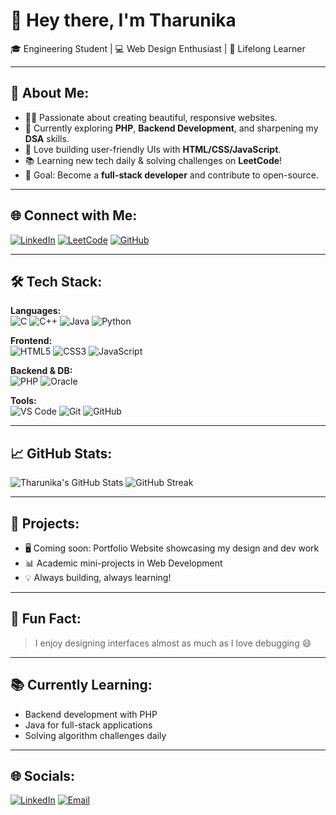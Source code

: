 # 👋 Hey there, I'm Tharunika

🎓 Engineering Student | 💻 Web Design Enthusiast | 🌱 Lifelong Learner

---

## 💫 About Me:
- 👩‍💻 Passionate about creating beautiful, responsive websites.
- 🌱 Currently exploring **PHP**, **Backend Development**, and sharpening my **DSA** skills.
- 🧠 Love building user-friendly UIs with **HTML/CSS/JavaScript**.
- 📚 Learning new tech daily & solving challenges on **LeetCode**!
- 🎯 Goal: Become a **full-stack developer** and contribute to open-source.

---

## 🌐 Connect with Me:
[![LinkedIn](https://img.shields.io/badge/LinkedIn-%230077B5.svg?style=for-the-badge&logo=linkedin&logoColor=white)](https://linkedin.com/in/tharunika-elangovan)
[![LeetCode](https://img.shields.io/badge/LeetCode-%23FFA116.svg?style=for-the-badge&logo=leetcode&logoColor=black)](https://leetcode.com/tharu_38)
[![GitHub](https://img.shields.io/badge/GitHub-%23121011.svg?style=for-the-badge&logo=github&logoColor=white)](https://github.com/Tharu32111)

---

## 🛠️ Tech Stack:

**Languages:**  
![C](https://img.shields.io/badge/C-00599C?style=for-the-badge&logo=c&logoColor=white)
![C++](https://img.shields.io/badge/C%2B%2B-00599C?style=for-the-badge&logo=c%2B%2B&logoColor=white)
![Java](https://img.shields.io/badge/Java-%23ED8B00.svg?style=for-the-badge&logo=java&logoColor=white)
![Python](https://img.shields.io/badge/Python-3670A0?style=for-the-badge&logo=python&logoColor=ffdd54)

**Frontend:**  
![HTML5](https://img.shields.io/badge/HTML5-E34F26?style=for-the-badge&logo=html5&logoColor=white)
![CSS3](https://img.shields.io/badge/CSS3-1572B6?style=for-the-badge&logo=css3&logoColor=white)
![JavaScript](https://img.shields.io/badge/JavaScript-F7DF1E?style=for-the-badge&logo=javascript&logoColor=black)

**Backend & DB:**  
![PHP](https://img.shields.io/badge/PHP-777BB4?style=for-the-badge&logo=php&logoColor=white)
![Oracle](https://img.shields.io/badge/Oracle-F80000?style=for-the-badge&logo=oracle&logoColor=white)

**Tools:**  
![VS Code](https://img.shields.io/badge/VSCode-007ACC?style=for-the-badge&logo=visual-studio-code&logoColor=white)
![Git](https://img.shields.io/badge/Git-F05032?style=for-the-badge&logo=git&logoColor=white)
![GitHub](https://img.shields.io/badge/GitHub-181717?style=for-the-badge&logo=github&logoColor=white)

---

## 📈 GitHub Stats:
![Tharunika's GitHub Stats](https://github-readme-stats.vercel.app/api?username=Tharu32111&show_icons=true&theme=default&hide_border=true)
![GitHub Streak](https://github-readme-streak-stats.herokuapp.com?user=Tharu32111&theme=default&hide_border=true)

---

## 🚀 Projects:
- 🖥️ Coming soon: Portfolio Website showcasing my design and dev work
- 📊 Academic mini-projects in Web Development
- 💡 Always building, always learning!

---

## 🎯 Fun Fact:
> I enjoy designing interfaces almost as much as I love debugging 😄

---

## 📚 Currently Learning:
- Backend development with PHP  
- Java for full-stack applications  
- Solving algorithm challenges daily

---

## 🌐 Socials:
[![LinkedIn](https://img.shields.io/badge/LinkedIn-%230077B5.svg?logo=linkedin&logoColor=white)](https://www.linkedin.com/in/tharunika-elangovan-2200a627b)
[![Email](https://img.shields.io/badge/Email-D14836?logo=gmail&logoColor=white)](mailto:tharunikae324@gmail.com)





